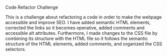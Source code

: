 Code Refactor Challenge

This is a challenge about refactoring a code in order to make the webpage accessible and improve SEO. I have added semantic HTML elements, corrected the links so it becomes operative, added comments and accessible alt attributes. Furthermore, I made changes to the CSS file by combining its structure with the HTML file so it follows the semantic structure of the HTML elements, added comments, and organized the CSS selectors.






